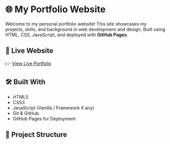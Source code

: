 # 🌐 My Portfolio Website

Welcome to my personal portfolio website! This site showcases my projects, skills, and background in web development and design. Built using HTML, CSS, JavaScript, and deployed with **GitHub Pages**.

## 🔗 Live Website

👉 [View Live Portfolio](https://your-github-username.github.io/your-repo-name/)

## 🛠️ Built With

- HTML5
- CSS3
- JavaScript (Vanilla / Framework if any)
- Git & GitHub
- GitHub Pages for Deployment

## 📁 Project Structure

